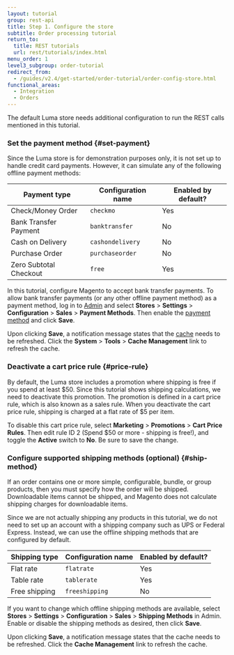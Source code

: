 ```yaml
---
layout: tutorial
group: rest-api
title: Step 1. Configure the store
subtitle: Order processing tutorial
return_to:
  title: REST tutorials
  url: rest/tutorials/index.html
menu_order: 1
level3_subgroup: order-tutorial
redirect_from:
  - /guides/v2.4/get-started/order-tutorial/order-config-store.html
functional_areas:
  - Integration
  - Orders
---
```


The default Luma store needs additional configuration to run the REST calls mentioned in this tutorial.

### Set the payment method {#set-payment}

Since the Luma store is for demonstration purposes only, it is not set up to handle credit card payments. However, it can simulate any of the following offline payment methods:

Payment type | Configuration name | Enabled by default?
--- | --- | ---
Check/Money Order | `checkmo` | Yes
Bank Transfer Payment | `banktransfer` | No
Cash on Delivery | `cashondelivery` | No
Purchase Order | `purchaseorder` | No
Zero Subtotal Checkout | `free` | Yes

In this tutorial, configure Magento to accept bank transfer payments. To allow bank transfer payments (or any other offline payment method) as a payment method, log in to [Admin](https://glossary.magento.com/admin) and select **Stores** > **Settings** > **Configuration** > **Sales** > **Payment Methods**. Then enable the [payment method](https://glossary.magento.com/payment-method) and click **Save**.

Upon clicking **Save**, a notification message states that the [cache](https://glossary.magento.com/cache) needs to be refreshed. Click the **System** > **Tools** > **Cache Management** link to refresh the cache.

### Deactivate a cart price rule {#price-rule}

By default, the Luma store includes a promotion where shipping is free if you spend at least $50. Since this tutorial shows shipping calculations, we need to deactivate this promotion. The promotion is defined in a cart price rule, which is also known as a sales rule. When you deactivate the cart price rule, shipping is charged at a flat rate of $5 per item.

To disable this cart price rule, select **Marketing** > **Promotions** > **Cart Price Rules**. Then edit rule ID 2 (Spend $50 or more - shipping is free!), and toggle the **Active** switch to **No**. Be sure to save the change.

### Configure supported shipping methods (optional) {#ship-method}

If an order contains one or more simple, configurable, bundle, or group products, then you must specify how the order will be shipped. Downloadable items cannot be shipped, and Magento does not calculate shipping charges for downloadable items.

Since we are not actually shipping any products in this tutorial, we do not need to set up an account with a shipping company such as UPS or Federal Express. Instead, we can use the offline shipping methods that are configured by default.

Shipping type | Configuration name | Enabled by default?
--- | --- | ---
Flat rate | `flatrate` | Yes
Table rate | `tablerate` | Yes
Free shipping | `freeshipping` | No

If you want to change which offline shipping methods are available, select **Stores** > **Settings** > **Configuration** > **Sales** > **Shipping Methods** in Admin. Enable or disable the shipping methods as desired, then click **Save**.

Upon clicking **Save**, a notification message states that the cache needs to be refreshed. Click the **Cache Management** link to refresh the cache.
